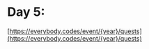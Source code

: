 # Day 5: 

[https://everybody.codes/event/{year}/quests](https://everybody.codes/event/{year}/quests)
